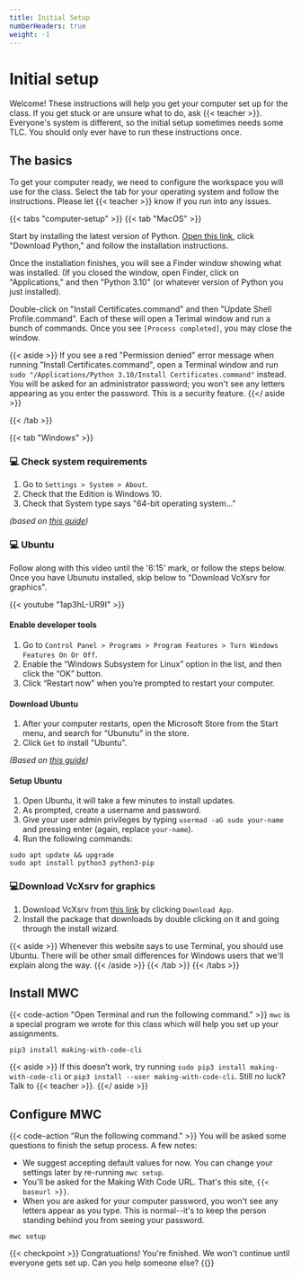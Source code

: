 ```yaml
---
title: Initial Setup
numberHeaders: true
weight: -1
---
```


# Initial setup

Welcome! These instructions will help you get your computer set up for the class.
If you get stuck or are unsure what to do, ask {{< teacher >}}. Everyone's system is 
different, so the initial setup sometimes needs some TLC. 
You should only ever have to run these instructions once. 

## The basics
To get your computer ready, we need to configure the workspace you will use for the class. Select the tab for your operating system and follow the instructions. Please let {{< teacher >}} know if you run into any issues. 


{{< tabs "computer-setup" >}}
{{< tab "MacOS" >}}

Start by installing the latest version of Python. [Open this link](https://www.python.org/downloads/), 
click "Download Python," and follow the installation instructions.

Once the installation finishes, you will see a Finder window showing what was installed. 
(If you closed the window, open Finder, click on "Applications," and then "Python 3.10" (or whatever
version of Python you just installed).

Double-click on "Install Certificates.command" and then 
"Update Shell Profile.command". Each of these will open a Terimal window and run a bunch of commands. 
Once you see `[Process completed]`, you may close the window.

{{< aside >}}
If you see a red "Permission denied" error message when running "Install Certificates.command", open a 
Terminal window and run `sudo "/Applications/Python 3.10/Install Certificates.command"` instead. You will be asked 
for an administrator password; you won't see any letters appearing as you enter the password. This is a security feature.
{{</ aside >}}

{{< /tab >}}

{{< tab "Windows" >}}
### 💻 Check system requirements 

1. Go to `Settings > System > About`.
1. Check that the Edition is Windows 10.
1. Check that System type says "64-bit operating system..."

*(based on [this guide](https://www.howtogeek.com/228042/how-to-switch-from-32-bit-windows-10-to-64-bit-windows-10/))*

### 💻 Ubuntu 
Follow along with this video until the '6:15' mark, or follow the steps below. Once you have Ubunutu installed, skip below to "Download VcXsrv for graphics". 

{{< youtube "1ap3hL-UR9I" >}}

#### Enable developer tools
1. Go to `Control Panel > Programs > Program Features > Turn Windows Features On Or Off`.
1. Enable the “Windows Subsystem for Linux” option in the list, and then click the “OK” button.
1. Click “Restart now” when you’re prompted to restart your computer.

#### Download Ubuntu
1. After your computer restarts, open the Microsoft Store from the Start menu, and search for
“Ubunutu” in the store. 
1. Click `Get` to install "Ubuntu".

*(Based on [this guide](https://www.howtogeek.com/249966/how-to-install-and-use-the-linux-bash-shell-on-windows-10/))*

#### Setup Ubuntu
1. Open Ubuntu, it will take a few minutes to install updates.
1. As prompted, create a username and password.
1. Give your user admin privileges by typing `usermad -aG sudo your-name` and pressing enter
   (again, replace `your-name`).
1. Run the following commands:

```shell
sudo apt update && upgrade
sudo apt install python3 python3-pip
```

### 💻Download VcXsrv for graphics
1. Download VcXsrv from [this link](https://www.onworks.net/software/windows/app-vcxsrv-windows-x-server) by clicking `Download App`. 
1. Install the package that downloads by double clicking on it and going through the install wizard.

{{< aside >}}
Whenever this website says to use Terminal, you should use Ubuntu. There will be other small differences
for Windows users that we'll explain along the way.
{{< /aside >}}
{{< /tab >}}
{{< /tabs >}}

## Install MWC

{{< code-action "Open Terminal and run the following command." >}}
`mwc` is a special program we wrote for this class which will help you set up your assignments.

```shell
pip3 install making-with-code-cli
```
{{< aside >}}
If this doesn’t work, try running `sudo pip3 install making-with-code-cli` or `pip3 install --user making-with-code-cli`. Still no luck? Talk to {{< teacher >}}. 
{{</ aside >}}

## Configure MWC

{{< code-action "Run the following command." >}}
You will be asked some questions to finish the setup process. A few notes:
- We suggest accepting default values for now. You can change your settings later by re-running 
  `mwc setup`.
- You'll be asked for the Making With Code URL. That's this site, `{{< baseurl >}}`.
- When you are asked for your computer password, you won't see any letters appear as you type. 
  This is normal--it's to keep the person standing behind you from seeing your password.

```shell
mwc setup
```

{{< checkpoint >}}
Congratuations! You're finished. We won't continue until everyone gets set up. Can you help 
someone else?
{{</checkpoint >}}
